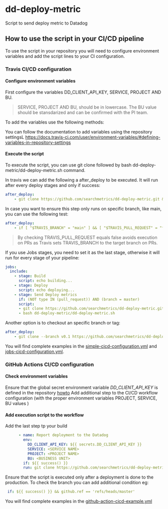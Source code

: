 # dd-deploy-metric
Script to send deploy metric to Datadog
## How to use the script in your CI/CD pipeline
To use the script in your repository you will need to configure environment variables and add the script lines to your CI configuration.

### Travis CI/CD configuration 

#### Configure environment variables
First configure the variables DD_CLIENT_API_KEY, SERVICE, PROJECT AND BU. 
> SERVICE, PROJECT AND BU, should be in lowercase. The BU value should be stansdarized and can be confirmed with the PI team. 

To add the variables use the following methods:

You can follow the documentation to add variables using the repository settingsL
https://docs.travis-ci.com/user/environment-variables/#defining-variables-in-repository-settings

#### Execute the script
To execute the script, you can use git clone followed by bash dd-deploy-metric/dd-deploy-metric.sh command.

In travis we can add the following a after_deploy to be executed. It will run after every deploy stages and only if success:
```yaml
after_deploy:
    - git clone https://github.com/searchmetrics/dd-deploy-metric.git && bash dd-deploy-metric/dd-deploy-metric.sh
```
In case you want to ensure this step only runs on specific branch, like main, you can use the following test:
```yaml
after_deploy:
    - if [ "$TRAVIS_BRANCH" = "main" ] && [ "$TRAVIS_PULL_REQUEST" = "false" ]; then git clone https://github.com/searchmetrics/dd-deploy-metric.git ; bash dd-deploy-metric/dd-deploy-metric.sh; fi
```
> By checking TRAVIS_PULL_REQUEST equals false avoids execution on PRs as Travis sets TRAVIS_BRANCH to the target branch on PRs.

If you use Jobs stages, you need to set it as the last stage, otherwise it will run for every stage of your pipeline:
```yaml
jobs:
  include:
    - stage: Build
      script: echo building...
    - stage: Deploy
      script: echo deploying...
    - stage: Send Deploy metrics
      if: (NOT type IN (pull_request)) AND (branch = master)
      script:
      - git clone https://github.com/searchmetrics/dd-deploy-metric.git
      - bash dd-deploy-metric/dd-deploy-metric.sh
```

Another option is to checkout an specific branch or tag:
```yaml
after_deploy:
    - git clone --branch v0.1 https://github.com/searchmetrics/dd-deploy-metric.git && bash dd-deploy-metric/dd-deploy-metric.sh
```

You will find complete examples in the [simple-cicd-configuration.yml](simple-cicd-configuration.yml) and [jobs-cicd-configuration.yml](jobs-cicd-configuration.yml).

### GitHub Actions CI/CD configuration

#### Check environment variables
Ensure that the global secret environment variable *DD_CLIENT_API_KEY* is defined in the repository [howto](https://docs.github.com/en/free-pro-team@latest/actions/reference/encrypted-secrets) 
Add additional step to the CI/CD workflow configuration (with the proper environment variables PROJECT, SERVICE, BU values )

#### Add execution script to the workflow

Add the last step tp your build
```yaml
      - name: Report deployment to the Datadog
        env:
          DD_CLIENT_API_KEY: ${{ secrets.DD_CLIENT_API_KEY }}
          SERVICE: <SERVICE NAME>
          PROJECT: <PROJECT NAME>
          BU: <BUSINESS UNIT>
        if: ${{ success() }}
        run: git clone https://github.com/searchmetrics/dd-deploy-metric.git && bash dd-deploy-metric/dd-deploy-metric.sh
```
Ensure that the script is executed only after a deployment is done to the production.
To check the branch you can add additional condition eg:
```yaml
 if: ${{ success() }} && github.ref == 'refs/heads/master' 
```

You will find complete examples in the [github-action-cicd-example.yml](github-action-cicd-example.yml)
